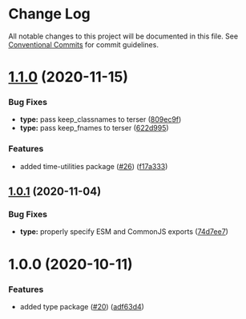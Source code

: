 # Change Log

All notable changes to this project will be documented in this file.
See [Conventional Commits](https://conventionalcommits.org) for commit guidelines.

# [1.1.0](https://github.com/sapphire-project/utilities/compare/@sapphire/type@1.0.1...@sapphire/type@1.1.0) (2020-11-15)

### Bug Fixes

-   **type:** pass keep_classnames to terser ([809ec9f](https://github.com/sapphire-project/utilities/commit/809ec9fe7230ac43f208bd434e06fc9abb352206))
-   **type:** pass keep_fnames to terser ([622d995](https://github.com/sapphire-project/utilities/commit/622d995d00545c0b274d1bd7285d3a83dc82d284))

### Features

-   added time-utilities package ([#26](https://github.com/sapphire-project/utilities/issues/26)) ([f17a333](https://github.com/sapphire-project/utilities/commit/f17a3339667a452e8745fad7884272176e5d65e8))

## [1.0.1](https://github.com/sapphire-project/utilities/compare/@sapphire/type@1.0.0...@sapphire/type@1.0.1) (2020-11-04)

### Bug Fixes

-   **type:** properly specify ESM and CommonJS exports ([74d7ee7](https://github.com/sapphire-project/utilities/commit/74d7ee7dbe12a0b951ffcfa282c426ccb1f30348))

# 1.0.0 (2020-10-11)

### Features

-   added type package ([#20](https://github.com/sapphire-project/utilities/issues/20)) ([adf63d4](https://github.com/sapphire-project/utilities/commit/adf63d494cac6191f57c05944a8b577e91ee22d1))
